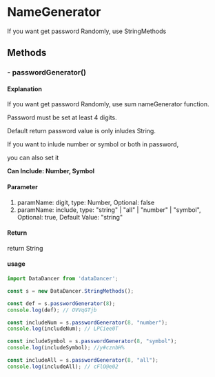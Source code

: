 # NameGenerator

If you want get password Randomly, use StringMethods

## Methods

### - passwordGenerator()

#### Explanation

If you want get password Randomly, use sum nameGenerator function.

Password must be set at least 4 digits.

Default return password value is only inludes String.

If you want to inlude number or symbol or both in password,

you can also set it

**Can Include: Number, Symbol**

#### Parameter

1. paramName: digit,  type: Number, Optional: false
2. paramName: include, type:  "string" | "all" | "number" | "symbol", Optional: true, Default Value: "string"

#### Return

return String

#### usage

```js
import DataDancer from 'dataDancer';

const s = new DataDancer.StringMethods();

const def = s.passwordGenerator(8);
console.log(def); // OVVqGTjb

const includeNum = s.passwordGenerator(8, "number");
console.log(includeNum); // LPCiee0T

const includeSymbol = s.passwordGenerator(8, "symbol");
console.log(includeSymbol); //y#cznbH%

const includeAll = s.passwordGenerator(8, "all");
console.log(includeAll); // cFlO@e02
```